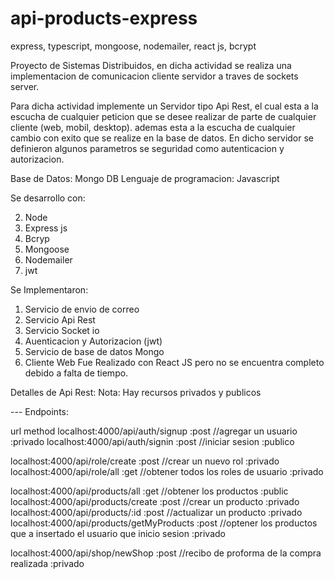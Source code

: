 # api-products-express
express, typescript, mongoose, nodemailer, react js, bcrypt

Proyecto de Sistemas Distribuidos, en dicha actividad se realiza una implementacion de comunicacion cliente servidor a traves de sockets server.

Para dicha actividad implemente un Servidor tipo Api Rest, el cual esta a la escucha de cualquier peticion que se desee realizar de parte de
cualquier cliente (web, mobil, desktop). ademas esta a la escucha de cualquier cambio con exito que se realize en la base de datos. En dicho servidor
se definieron algunos parametros se seguridad como autenticacion y autorizacion.

Base de Datos: Mongo DB
Lenguaje de programacion: Javascript

Se desarrollo con:

2. Node
3. Express js
4. Bcryp
5. Mongoose
6. Nodemailer
7. jwt

Se Implementaron:

1. Servicio de envio de correo  
2. Servicio Api Rest 
3. Servicio Socket io  
4. Auenticacion y Autorizacion (jwt)
5. Servicio de base de datos Mongo
6. Cliente Web Fue Realizado con React JS pero no se encuentra completo debido a falta de tiempo.

Detalles de Api Rest:
Nota: Hay recursos privados y publicos

  --- Endpoints:

url                                 method
localhost:4000/api/auth/signup      :post   //agregar un usuario          :privado
localhost:4000/api/auth/signin      :post   //iniciar sesion              :publico

localhost:4000/api/role/create      :post   //crear un nuevo rol          :privado
localhost:4000/api/role/all         :get    //obtener todos los roles de usuario  :privado

localhost:4000/api/products/all     :get    //obtener los productos     :public
localhost:4000/api/products/create  :post   //crear un producto         :privado
localhost:4000/api/products/:id     :post   //actualizar un producto    :privado
localhost:4000/api/products/getMyProducts   :post //optener los productos que a insertado el usuario que inicio sesion  :privado


localhost:4000/api/shop/newShop   :post   //recibo de proforma de la compra realizada :privado    
